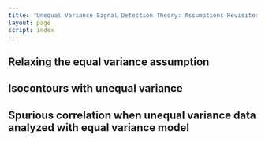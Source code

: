 ```yaml
---
title: 'Unequal Variance Signal Detection Theory: Assumptions Revisited'
layout: page
script: index
---
```


## Relaxing the equal variance assumption

<sdt-example-interactive>
  <detectable-control z-roc></detectable-control>
  <detectable-table numeric interactive summary="stimulusRates accuracy"
    hits="80" misses="20" false-alarms="10" correct-rejections="90"></detectable-table>
  <roc-space z-roc interactive point="all" iso-d="all" iso-c="all"></roc-space>
  <sdt-model interactive unequal threshold distributions bias sensitivity variance color="outcome"></sdt-model>
</sdt-example-interactive>

## Isocontours with unequal variance

<sdt-example-interactive>
  <detectable-control z-roc></detectable-control>
  <sdt-model unequal threshold distributions variance color="outcome"></sdt-model>
  <roc-space z-roc contour="sensitivity" point="none" iso-d="none" iso-c="none"></roc-space>
  <roc-space z-roc contour="bias" point="none" iso-d="none" iso-c="none"></roc-space>
</sdt-example-interactive>

## Spurious correlation when unequal variance data analyzed with equal variance model

<sdt-example-unequal>
  <detectable-control z-roc></detectable-control>
  <sdt-model interactive unequal distributions sensitivity variance color="stimulus"></sdt-model>
  <roc-space z-roc contour="sensitivity" point="rest" iso-d="rest" iso-c="rest"></roc-space>
</sdt-example-unequal>
